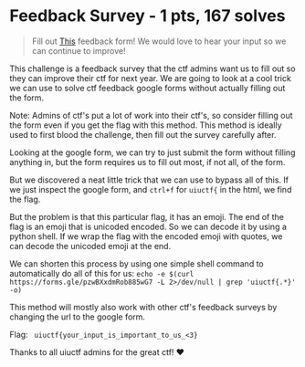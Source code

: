 # Feedback Survey - 1 pts, 167 solves

> Fill out  [This](https://forms.gle/pzwBXxdmRob885wG7)  feedback form! We would love to hear your input so we can continue to improve!

This challenge is a feedback survey that the ctf admins want us to fill out so they can improve their ctf for next year. We are going to look at a cool trick we can use to solve ctf feedback google forms without actually filling out the form. 

Note: Admins of ctf's put a lot of work into their ctf's, so consider filling out the form even if you get the flag with this method. This method is ideally used to first blood the challenge, then fill out the survey carefully after.

Looking at the google form, we can try to just submit the form without filling anything in, but the form requires us to fill out most, if not all, of the form.

But we discovered a neat little trick that we can use to bypass all of this. If we just inspect the google form, and `ctrl+f` for `uiuctf{` in the html, we find the flag.

But the problem is that this particular flag, it has an emoji. The end of the flag is an emoji that is unicoded encoded. So we can decode it by using a python shell. If we wrap the flag with the encoded emoji with quotes, we can decode the unicoded emoji at the end.

We can shorten this process by using one simple shell command to automatically do all of this for us: `echo -e $(curl https://forms.gle/pzwBXxdmRob885wG7 -L 2>/dev/null | grep 'uiuctf{.*}' -o)`

This method will mostly also work with other ctf's feedback surveys by changing the url to the google form.

Flag: ` uiuctf{your_input_is_important_to_us_<3}`

Thanks to all uiuctf admins for the great ctf! :heart:
